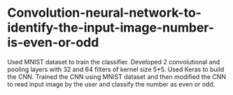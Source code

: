 # Convolution-neural-network-to-identify-the-input-image-number-is-even-or-odd
Used MNIST dataset to train the classifier. Developed 2 convolutional and pooling layers with 32 and 64 filters of kernel size 5*5. Used Keras to build the CNN. Trained the CNN using MNIST dataset and then modified the CNN to read input image by the user and classify the number as even or odd.
